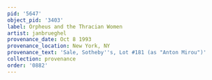 ```yaml
---
pid: '5647'
object_pid: '3403'
label: Orpheus and the Thracian Women
artist: janbrueghel
provenance_date: Oct 8 1993
provenance_location: New York, NY
provenance_text: 'Sale, Sotheby''s, Lot #181 (as "Anton Mirou")'
collection: provenance
order: '0882'
---
```

